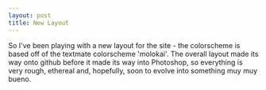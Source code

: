 ```yaml
---
layout: post
title: New Layout
---
```


So I've been playing with a new layout for the site - 
the colorscheme is based off of the textmate colorscheme 'molokai'.
The overall layout made its way onto github before it made its
way into Photoshop, so everything is very rough, ethereal and, hopefully,
soon to evolve into something muy muy bueno.
